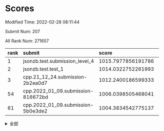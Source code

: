 # Scores

Modified Time: 2022-02-28 08:11:44

Submit Num: 207

All Rank Num: 271657

| rank |               submit               |       score        |       sigma        | pk_num |
| :--- | :--------------------------------- | :----------------- | :----------------- | :----- |
| 1    | jsonzb.test.submission_level_4     | 1015.7977856191786 | 0.8401222258665341 | 5250   |
| 2    | jsonzb.test.test_1                 | 1014.0322752261993 | 0.861233964121138  | 5250   |
| 3    | cpp.21_12_24.submission-2b2ea0d7   | 1012.2400186599333 | 0.8072820817100005 | 5250   |
| 54   | cpp.2022_01_09.submission-816672bd | 1006.0398505468041 | 0.718616939191251  | 5253   |
| 61   | cpp.2022_01_09.submission-5b0e3de2 | 1004.3834542775137 | 0.7095440415158376 | 5250   |


<details>
<summary>全部</summary>

| rank |                 submit                 |       score        |       sigma        | pk_num |
| :--- | :------------------------------------- | :----------------- | :----------------- | :----- |
| 1    | jsonzb.test.submission_level_4         | 1015.7977856191786 | 0.8401222258665341 | 5250   |
| 2    | jsonzb.test.test_1                     | 1014.0322752261993 | 0.861233964121138  | 5250   |
| 3    | cpp.21_12_24.submission-2b2ea0d7       | 1012.2400186599333 | 0.8072820817100005 | 5250   |
| 4    | gobigger.level_3.submission_level_3_22 | 1011.4494716214308 | 0.7869506112050505 | 5254   |
| 5    | gobigger.level_3.submission_level_3_3  | 1011.24718190263   | 0.7941831957205309 | 5250   |
| 6    | gobigger.level_3.submission_level_3_6  | 1011.1538692122543 | 0.7665428372055069 | 5247   |
| 7    | gobigger.level_3.submission_level_3_29 | 1011.1137417482803 | 0.7526854658794985 | 5246   |
| 8    | gobigger.level_3.submission_level_3_28 | 1010.9980228973337 | 0.759405994226916  | 5249   |
| 9    | gobigger.level_3.submission_level_3_15 | 1010.9482739949867 | 0.760042217856327  | 5249   |
| 10   | gobigger.level_3.submission_level_3_19 | 1010.9073279416272 | 0.7662170980592292 | 5248   |
| 11   | gobigger.level_3.submission_level_3_31 | 1010.8526471893548 | 0.8150976871910092 | 5251   |
| 12   | gobigger.level_3.submission_level_3_0  | 1010.8352376984901 | 0.7572701491419    | 5253   |
| 13   | gobigger.level_3.submission_level_3_5  | 1010.8237197880484 | 0.7618018284474345 | 5253   |
| 14   | gobigger.level_3.submission_level_3_42 | 1010.7366338724509 | 0.7504466764070898 | 5252   |
| 15   | gobigger.level_3.submission_level_3_24 | 1010.627210841701  | 0.757878435943434  | 5246   |
| 16   | gobigger.level_3.submission_level_3_38 | 1010.5454556774685 | 0.7538200557897163 | 5256   |
| 17   | gobigger.level_3.submission_level_3_14 | 1010.5039141298572 | 0.7582599938666655 | 5250   |
| 18   | gobigger.level_3.submission_level_3_30 | 1010.4662778796242 | 0.766490102519351  | 5249   |
| 19   | gobigger.level_3.submission_level_3_36 | 1010.4655480978186 | 0.7815275531917949 | 5242   |
| 20   | gobigger.level_3.submission_level_3_27 | 1010.4618780917486 | 0.7846892650897017 | 5247   |
| 21   | gobigger.level_3.submission_level_3_20 | 1010.404343457137  | 0.7555899931180685 | 5250   |
| 22   | gobigger.level_3.submission_level_3_40 | 1010.3238570702025 | 0.7548576422119049 | 5242   |
| 23   | gobigger.level_3.submission_level_3_39 | 1010.3018898564766 | 0.7650356954080235 | 5251   |
| 24   | gobigger.level_3.submission_level_3_12 | 1010.279607313806  | 0.7464584460998428 | 5245   |
| 25   | gobigger.level_3.submission_level_3_17 | 1010.2784038953621 | 0.7391186349028134 | 5250   |
| 26   | gobigger.level_3.submission_level_3_37 | 1010.2312372385412 | 0.7718829096318928 | 5253   |
| 27   | gobigger.level_3.submission_level_3_49 | 1010.0653512331695 | 0.7396630885873525 | 5251   |
| 28   | gobigger.level_3.submission_level_3_8  | 1010.0526635110344 | 0.7542205895124316 | 5252   |
| 29   | gobigger.level_3.submission_level_3_34 | 1009.9870428736529 | 0.7347716352966221 | 5253   |
| 30   | gobigger.level_3.submission_level_3_35 | 1009.9813299175382 | 0.7656936356713472 | 5250   |
| 31   | gobigger.level_3.submission_level_3_1  | 1009.9785593966388 | 0.7629009291425843 | 5249   |
| 32   | gobigger.level_3.submission_level_3_46 | 1009.9492926059826 | 0.7379965208395607 | 5250   |
| 33   | gobigger.level_3.submission_level_3_41 | 1009.9420042605391 | 0.7512139217796497 | 5248   |
| 34   | gobigger.level_3.submission_level_3_44 | 1009.9200857535232 | 0.7589108633741195 | 5250   |
| 35   | gobigger.level_3.submission_level_3_33 | 1009.8671146274285 | 0.7755282688421942 | 5242   |
| 36   | gobigger.level_3.submission_level_3_18 | 1009.8104857419466 | 0.7902272221776508 | 5250   |
| 37   | gobigger.level_3.submission_level_3_48 | 1009.7721960740585 | 0.7493059748731696 | 5247   |
| 38   | gobigger.level_3.submission_level_3_43 | 1009.744807183094  | 0.745875595000544  | 5249   |
| 39   | gobigger.level_3.submission_level_3_13 | 1009.6665561113041 | 0.7677122586187398 | 5249   |
| 40   | gobigger.level_3.submission_level_3_26 | 1009.5500642404807 | 0.7449836924880896 | 5249   |
| 41   | gobigger.level_3.submission_level_3_4  | 1009.514681136119  | 0.750532779172307  | 5254   |
| 42   | gobigger.level_3.submission_level_3_23 | 1009.4121921029015 | 0.7478537236534956 | 5244   |
| 43   | gobigger.level_3.submission_level_3_47 | 1009.3962941039058 | 0.7564782740079717 | 5249   |
| 44   | gobigger.level_3.submission_level_3_25 | 1009.3845300951398 | 0.7499898426276759 | 5250   |
| 45   | gobigger.level_3.submission_level_3_45 | 1009.3667865217732 | 0.7480932385670329 | 5247   |
| 46   | gobigger.level_3.submission_level_3_16 | 1009.358831956149  | 0.7643309937307365 | 5249   |
| 47   | gobigger.level_3.submission_level_3_2  | 1009.2819122189052 | 0.7534540108077574 | 5247   |
| 48   | gobigger.level_3.submission_level_3_21 | 1008.9757904455016 | 0.7602169984623827 | 5244   |
| 49   | gobigger.level_3.submission_level_3_10 | 1008.9551041368978 | 0.7343700636208143 | 5250   |
| 50   | gobigger.level_3.submission_level_3_32 | 1008.908841864638  | 0.7601313731461148 | 5248   |
| 51   | gobigger.level_3.submission_level_3_11 | 1008.6643570682821 | 0.7309714837613446 | 5244   |
| 52   | gobigger.level_3.submission_level_3_7  | 1008.5836123263571 | 0.7500150688042573 | 5250   |
| 53   | gobigger.level_3.submission_level_3_9  | 1008.2441521957167 | 0.7332202195405889 | 5248   |
| 54   | cpp.2022_01_09.submission-816672bd     | 1006.0398505468041 | 0.718616939191251  | 5253   |
| 55   | gobigger.level_1.submission_level_1_45 | 1005.1046430342296 | 0.7304151876887334 | 5251   |
| 56   | gobigger.level_1.submission_level_1_17 | 1004.6539743394258 | 0.7208494070405871 | 5251   |
| 57   | gobigger.level_1.submission_level_1_43 | 1004.5972657887587 | 0.7273412507478038 | 5246   |
| 58   | gobigger.level_1.submission_level_1_35 | 1004.5923758168807 | 0.7287365908312705 | 5247   |
| 59   | gobigger.level_1.submission_level_1_32 | 1004.4755053890577 | 0.7235373637227412 | 5242   |
| 60   | gobigger.level_1.submission_level_1_14 | 1004.4045307673913 | 0.7385888016937843 | 5251   |
| 61   | cpp.2022_01_09.submission-5b0e3de2     | 1004.3834542775137 | 0.7095440415158376 | 5250   |
| 62   | gobigger.level_1.submission_level_1_41 | 1004.3000812167909 | 0.735613640916306  | 5247   |
| 63   | gobigger.level_1.submission_level_1_9  | 1004.232375098219  | 0.7216385072515931 | 5251   |
| 64   | gobigger.level_1.submission_level_1_3  | 1004.0815173240509 | 0.7267837683607971 | 5255   |
| 65   | gobigger.level_1.submission_level_1_7  | 1004.0180439400294 | 0.7120754870931428 | 5247   |
| 66   | gobigger.level_1.submission_level_1_39 | 1003.9587360429235 | 0.7154237476531236 | 5251   |
| 67   | gobigger.level_1.submission_level_1_47 | 1003.8814689891527 | 0.7178303992841393 | 5252   |
| 68   | gobigger.level_1.submission_level_1_46 | 1003.8621005007856 | 0.7153701064044131 | 5253   |
| 69   | gobigger.level_1.submission_level_1_42 | 1003.8402198964985 | 0.722434175311506  | 5243   |
| 70   | gobigger.level_1.submission_level_1_19 | 1003.7841314554621 | 0.7206390554476323 | 5253   |
| 71   | gobigger.level_1.submission_level_1_49 | 1003.6846755574392 | 0.7219705591619413 | 5253   |
| 72   | gobigger.level_1.submission_level_1_2  | 1003.6736937604555 | 0.7169485212705671 | 5247   |
| 73   | gobigger.level_1.submission_level_1_10 | 1003.6594797421824 | 0.7237317679192062 | 5253   |
| 74   | gobigger.level_1.submission_level_1_22 | 1003.5982930050709 | 0.7124085985055938 | 5254   |
| 75   | gobigger.level_1.submission_level_1_0  | 1003.5889930857743 | 0.7245952877681615 | 5249   |
| 76   | gobigger.level_1.submission_level_1_36 | 1003.5401834347933 | 0.7186590224402611 | 5248   |
| 77   | gobigger.level_1.submission_level_1_13 | 1003.5037255934742 | 0.7148556384072159 | 5250   |
| 78   | gobigger.level_1.submission_level_1_25 | 1003.3485926888713 | 0.7083925717113778 | 5253   |
| 79   | gobigger.level_1.submission_level_1_11 | 1003.324418361643  | 0.7176608390979762 | 5250   |
| 80   | gobigger.level_1.submission_level_1_31 | 1003.3221834653476 | 0.7212891362853363 | 5247   |
| 81   | gobigger.level_1.submission_level_1_24 | 1003.2996064697954 | 0.7115659264841043 | 5247   |
| 82   | gobigger.level_1.submission_level_1_16 | 1003.2000142289569 | 0.7183107979418782 | 5255   |
| 83   | gobigger.level_1.submission_level_1_40 | 1003.1812201014714 | 0.7246258421540592 | 5247   |
| 84   | gobigger.level_1.submission_level_1_26 | 1003.1322895208853 | 0.7139113240477039 | 5253   |
| 85   | gobigger.level_1.submission_level_1_30 | 1003.1194288199273 | 0.7195656647096138 | 5252   |
| 86   | gobigger.level_1.submission_level_1_12 | 1003.1105833511994 | 0.7199939775853043 | 5253   |
| 87   | gobigger.level_1.submission_level_1_37 | 1003.0732272994404 | 0.726350811584284  | 5252   |
| 88   | gobigger.level_1.submission_level_1_27 | 1003.0541077811877 | 0.7136519179856626 | 5251   |
| 89   | gobigger.level_1.submission_level_1_33 | 1003.0450996852112 | 0.7093665804266862 | 5252   |
| 90   | gobigger.level_1.submission_level_1_18 | 1002.8108854798788 | 0.7232100143825269 | 5252   |
| 91   | gobigger.level_1.submission_level_1_48 | 1002.7877101818382 | 0.716911008232373  | 5244   |
| 92   | gobigger.level_1.submission_level_1_28 | 1002.6689692390754 | 0.7212551886105592 | 5249   |
| 93   | gobigger.level_1.submission_level_1_29 | 1002.6183841513177 | 0.7202427489052643 | 5249   |
| 94   | gobigger.level_1.submission_level_1_38 | 1002.5599241242215 | 0.700721366091117  | 5254   |
| 95   | gobigger.level_1.submission_level_1_15 | 1002.5593342909149 | 0.7129249622794542 | 5247   |
| 96   | gobigger.level_1.submission_level_1_20 | 1002.460748341443  | 0.7110905698060274 | 5250   |
| 97   | gobigger.level_1.submission_level_1_23 | 1002.45577079914   | 0.7141281464300102 | 5254   |
| 98   | gobigger.level_1.submission_level_1_1  | 1002.3104265190309 | 0.7161722806394352 | 5248   |
| 99   | gobigger.level_1.submission_level_1_44 | 1002.2748687432293 | 0.7097862803342332 | 5249   |
| 100  | gobigger.level_1.submission_level_1_34 | 1002.2729495159126 | 0.7109506439948984 | 5255   |
| 101  | gobigger.level_1.submission_level_1_8  | 1002.2579182357027 | 0.712546594092857  | 5247   |
| 102  | gobigger.level_1.submission_level_1_4  | 1002.1837989411806 | 0.7219280242065563 | 5247   |
| 103  | gobigger.level_1.submission_level_1_5  | 1001.9567144396926 | 0.7071896207190627 | 5250   |
| 104  | gobigger.level_1.submission_level_1_6  | 1001.8911697316162 | 0.7185222440326403 | 5246   |
| 105  | gobigger.level_1.submission_level_1_21 | 1001.8612036834539 | 0.7178735356687306 | 5249   |
| 106  | gobigger.random.submission_random_5    | 997.2666717613797  | 0.7096709934499775 | 5249   |
| 107  | gobigger.random.submission_random_20   | 997.1974694664348  | 0.6995028543081053 | 5250   |
| 108  | gobigger.random.submission_random_25   | 996.8727233648565  | 0.7097881662560575 | 5249   |
| 109  | gobigger.random.submission_random_42   | 996.7852577359289  | 0.7016339543086956 | 5253   |
| 110  | gobigger.random.submission_random_33   | 996.7288140144049  | 0.7054408133260481 | 5254   |
| 111  | gobigger.random.submission_random_45   | 996.7141059931758  | 0.7135588863190909 | 5251   |
| 112  | gobigger.random.submission_random_37   | 996.6479032120461  | 0.7074867301341532 | 5250   |
| 113  | gobigger.random.submission_random_27   | 996.6331784186816  | 0.7194046060459314 | 5254   |
| 114  | gobigger.random.submission_random_10   | 996.6195812895628  | 0.7142230229635419 | 5251   |
| 115  | gobigger.random.submission_random_12   | 996.6056109681268  | 0.7141979194559461 | 5253   |
| 116  | gobigger.random.submission_random_24   | 996.5825712018171  | 0.7049151286857624 | 5253   |
| 117  | gobigger.random.submission_random_18   | 996.487302536547   | 0.7092925367734044 | 5246   |
| 118  | gobigger.random.submission_random_15   | 996.2800652564582  | 0.7315600837772387 | 5252   |
| 119  | gobigger.random.submission_random_21   | 996.2757259080456  | 0.7106284865476706 | 5249   |
| 120  | gobigger.random.submission_random_47   | 996.2653809259451  | 0.7121880344766511 | 5248   |
| 121  | gobigger.random.submission_random_2    | 996.2395161774609  | 0.698624515531013  | 5250   |
| 122  | gobigger.random.submission_random_1    | 996.1794411368011  | 0.7073907595128259 | 5250   |
| 123  | gobigger.random.submission_random_23   | 996.1154554400317  | 0.6971601087227608 | 5245   |
| 124  | gobigger.random.submission_random_9    | 996.0370529753447  | 0.7214657892925989 | 5253   |
| 125  | gobigger.random.submission_random_49   | 996.0319531268897  | 0.7022865746342325 | 5248   |
| 126  | gobigger.random.submission_random_35   | 996.0251099159395  | 0.701112801710468  | 5258   |
| 127  | gobigger.random.submission_random_43   | 996.0199965623273  | 0.7061985807287342 | 5250   |
| 128  | gobigger.random.submission_random_3    | 996.019885924723   | 0.7110337772901918 | 5250   |
| 129  | gobigger.random.submission_random_40   | 996.0108898629992  | 0.715294080980975  | 5252   |
| 130  | gobigger.random.submission_random_29   | 995.9888425197146  | 0.7082735733200296 | 5250   |
| 131  | gobigger.random.submission_random_46   | 995.9872250645022  | 0.699223592399317  | 5255   |
| 132  | gobigger.random.submission_random_17   | 995.9342548221471  | 0.7212048345955343 | 5246   |
| 133  | gobigger.random.submission_random_36   | 995.914150792096   | 0.7087202858773649 | 5252   |
| 134  | gobigger.random.submission_random_39   | 995.8420346843974  | 0.6966541948554714 | 5244   |
| 135  | gobigger.random.submission_random_16   | 995.7733784206546  | 0.7079519123890545 | 5252   |
| 136  | gobigger.random.submission_random_34   | 995.7414516030068  | 0.7142822130035197 | 5252   |
| 137  | gobigger.random.submission_random_6    | 995.7219569255199  | 0.7069632625147978 | 5244   |
| 138  | gobigger.random.submission_random_26   | 995.710510594497   | 0.7067501041976764 | 5244   |
| 139  | gobigger.random.submission_random_0    | 995.6097708015395  | 0.7154964797774813 | 5244   |
| 140  | gobigger.random.submission_random_13   | 995.5827382819175  | 0.7222165247074198 | 5249   |
| 141  | gobigger.random.submission_random_32   | 995.5734862394895  | 0.7113800836369926 | 5252   |
| 142  | gobigger.random.submission_random_38   | 995.5706706277825  | 0.7185733778920879 | 5245   |
| 143  | gobigger.random.submission_random_11   | 995.4800393348713  | 0.714355415738698  | 5250   |
| 144  | gobigger.random.submission_random_28   | 995.4741674884314  | 0.709391776964522  | 5249   |
| 145  | gobigger.random.submission_random_48   | 995.4722299424116  | 0.7061112047739888 | 5251   |
| 146  | gobigger.random.submission_random_30   | 995.4715253274169  | 0.7117425979604972 | 5257   |
| 147  | gobigger.random.submission_random_4    | 995.4234796968382  | 0.7194317586718673 | 5245   |
| 148  | gobigger.random.submission_random_41   | 995.3453183494834  | 0.7074241789170871 | 5249   |
| 149  | gobigger.random.submission_random_19   | 995.3003773354422  | 0.7116025727894657 | 5251   |
| 150  | gobigger.random.submission_random_7    | 995.1334715822189  | 0.7203824682888038 | 5249   |
| 151  | gobigger.random.submission_random_8    | 995.132698902183   | 0.7036232608237989 | 5245   |
| 152  | gobigger.random.submission_random_44   | 995.1303598992657  | 0.725679859727763  | 5247   |
| 153  | gobigger.random.submission_random_31   | 994.9503091358545  | 0.7282955743390279 | 5253   |
| 154  | gobigger.random.submission_random_14   | 994.8492167503001  | 0.7147621156247209 | 5250   |
| 155  | gobigger.random.submission_random_22   | 994.5240879599822  | 0.7209763259070611 | 5248   |
| 156  | gobigger.level_2.submission_level_2_37 | 993.9816200187423  | 0.7280206431681883 | 5249   |
| 157  | gobigger.level_2.submission_level_2_12 | 993.5078543100987  | 0.7424806553242793 | 5251   |
| 158  | gobigger.level_2.submission_level_2_44 | 993.4504334834205  | 0.752981283041679  | 5249   |
| 159  | gobigger.level_2.submission_level_2_43 | 993.4486673137819  | 0.7222810695169615 | 5249   |
| 160  | gobigger.level_2.submission_level_2_30 | 993.2659144259848  | 0.7526053641545538 | 5245   |
| 161  | gobigger.level_2.submission_level_2_31 | 993.087822981811   | 0.7472645069049337 | 5251   |
| 162  | gobigger.level_2.submission_level_2_23 | 993.0250435463987  | 0.7300963061283234 | 5248   |
| 163  | gobigger.level_2.submission_level_2_24 | 992.8768636907545  | 0.7581866869490961 | 5242   |
| 164  | gobigger.level_2.submission_level_2_25 | 992.8537461065345  | 0.7280885907438854 | 5250   |
| 165  | gobigger.level_2.submission_level_2_27 | 992.826081082732   | 0.7317440463533808 | 5249   |
| 166  | gobigger.level_2.submission_level_2_39 | 992.7527000606024  | 0.740227378062563  | 5246   |
| 167  | gobigger.level_2.submission_level_2_34 | 992.7341525109105  | 0.7572558324008981 | 5249   |
| 168  | gobigger.level_2.submission_level_2_28 | 992.7134509070981  | 0.7485969527637875 | 5247   |
| 169  | gobigger.level_2.submission_level_2_48 | 992.6674055078596  | 0.7358600287729973 | 5249   |
| 170  | gobigger.level_2.submission_level_2_14 | 992.5803453799333  | 0.7426810383782266 | 5250   |
| 171  | gobigger.level_2.submission_level_2_8  | 992.3758908908661  | 0.7449495936711852 | 5244   |
| 172  | gobigger.level_2.submission_level_2_15 | 992.3359146231558  | 0.7532723361399514 | 5251   |
| 173  | gobigger.level_2.submission_level_2_0  | 992.2325916132139  | 0.7437511413333154 | 5256   |
| 174  | gobigger.level_2.submission_level_2_33 | 992.184993112359   | 0.7494993563306397 | 5245   |
| 175  | gobigger.level_2.submission_level_2_35 | 992.1299732081026  | 0.7482117847026097 | 5248   |
| 176  | gobigger.level_2.submission_level_2_5  | 991.9993653931452  | 0.7387687510370499 | 5250   |
| 177  | gobigger.level_2.submission_level_2_19 | 991.9918999188042  | 0.7384340898354761 | 5249   |
| 178  | gobigger.level_2.submission_level_2_38 | 991.9603193281698  | 0.7355321251137313 | 5248   |
| 179  | gobigger.level_2.submission_level_2_22 | 991.9301372216515  | 0.7533375650826749 | 5248   |
| 180  | gobigger.level_2.submission_level_2_6  | 991.9129113261109  | 0.7340817443659203 | 5251   |
| 181  | gobigger.level_2.submission_level_2_32 | 991.86994641491    | 0.7366957353870869 | 5249   |
| 182  | gobigger.level_2.submission_level_2_21 | 991.8514680618356  | 0.7282179335564641 | 5254   |
| 183  | gobigger.level_2.submission_level_2_20 | 991.7894501131075  | 0.7406540102785794 | 5253   |
| 184  | gobigger.level_2.submission_level_2_18 | 991.7830918194585  | 0.7515296936195737 | 5248   |
| 185  | gobigger.level_2.submission_level_2_17 | 991.7805756645653  | 0.7409927180432155 | 5251   |
| 186  | gobigger.level_2.submission_level_2_29 | 991.738208781533   | 0.753118806894143  | 5253   |
| 187  | gobigger.level_2.submission_level_2_4  | 991.7283654758984  | 0.741712224178892  | 5248   |
| 188  | gobigger.level_2.submission_level_2_42 | 991.5906332670245  | 0.7448950646491872 | 5250   |
| 189  | gobigger.level_2.submission_level_2_7  | 991.5543289297199  | 0.7349367208300559 | 5249   |
| 190  | gobigger.level_2.submission_level_2_40 | 991.5076319550242  | 0.7619568001582948 | 5251   |
| 191  | gobigger.level_2.submission_level_2_11 | 991.4860819509144  | 0.7395591348791782 | 5255   |
| 192  | gobigger.level_2.submission_level_2_36 | 991.4797743180567  | 0.7436157687449274 | 5246   |
| 193  | gobigger.level_2.submission_level_2_13 | 991.4238437114433  | 0.7454428153481183 | 5253   |
| 194  | gobigger.level_2.submission_level_2_26 | 991.3345367850518  | 0.7501382821502574 | 5248   |
| 195  | gobigger.level_2.submission_level_2_46 | 991.1874670370363  | 0.7543435992909436 | 5245   |
| 196  | gobigger.level_2.submission_level_2_49 | 991.0949493247462  | 0.7568041074717706 | 5246   |
| 197  | gobigger.level_2.submission_level_2_10 | 991.0140906552745  | 0.7659669853097955 | 5248   |
| 198  | gobigger.level_2.submission_level_2_41 | 990.9624470695677  | 0.7598325991270521 | 5252   |
| 199  | gobigger.level_2.submission_level_2_3  | 990.7733239122152  | 0.7636235595114806 | 5247   |
| 200  | gobigger.level_2.submission_level_2_1  | 990.7053530152987  | 0.7640669925992922 | 5246   |
| 201  | gobigger.level_2.submission_level_2_2  | 990.6146185063757  | 0.7806035642457125 | 5252   |
| 202  | gobigger.level_2.submission_level_2_45 | 990.4950409565961  | 0.752082959054027  | 5245   |
| 203  | gobigger.level_2.submission_level_2_16 | 990.34244674302    | 0.7712979914815282 | 5250   |
| 204  | gobigger.level_2.submission_level_2_47 | 990.2995384607485  | 0.7814741254005335 | 5248   |
| 205  | gobigger.level_2.submission_level_2_9  | 990.2447119384498  | 0.7680529354743896 | 5248   |
| 206  | gobigger.none.submission_none_0        | 976.7397193503336  | 1.3538418780370396 | 5249   |
| 207  | gobigger.none.submission_none_1        | 974.7441248400931  | 1.5785958416322419 | 5247   |

</details>